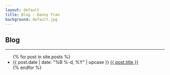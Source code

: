 ```yaml
---
layout: default
title: Blog · Danny Tran
background: default.jpg
---
```


## Blog
<hr>
<ul class="listing">
  {% for post in site.posts %}
  <li>
    <span>{{ post.date | date: "%B %-d, %Y" | upcase }}</span>
    <a href='{{ post.url }}'>{{ post.title }}</a>
  </li>
  {% endfor %}
</ul>
